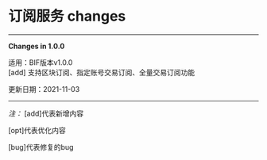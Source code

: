 # 订阅服务 changes

* * *

**Changes in 1.0.0**  

适用：BIF版本v1.0.0  
[add] 支持区块订阅、指定账号交易订阅、全量交易订阅功能  

更新日期：2021-11-03

* * *

  *注：*
  [add]代表新增内容  

  [opt]代表优化内容  

  [bug]代表修复的bug  
